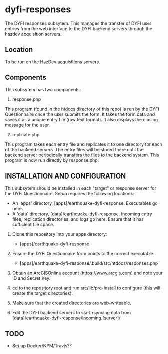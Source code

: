 dyfi-responses
==============

The DYFI responses subsytem. This manages the transfer of
DYFI user entries from the web interface to the DYFI backend
servers through the hazdev acquisition servers.

Location
--------

To be run on the HazDev acquisitions servers.

Components
----------

This subsytem has two components:

1. response.php 

This program (found in the htdocs directory of this repo)
is run by the DYFI Questionnaire once the
user submits the form. It takes the form data and saves it as a unique
entry file (raw text format). It also displays the closing
message for the user.


2. replicate.php

This program takes each entry file and replicates it to one directory
for each of the backend servers. The entry files will be stored there
until the backend server periodically transfers the files to the backend
system. This program is now run directly by response.php.


INSTALLATION AND CONFIGURATION
------------------------------

This subsytem should be installed in each "target" or response server for the DYFI Questionnaire. Setup requires the following locations:


- An 'apps' directory, [apps]/earthquake-dyfi-response. Executables go here. 
- A 'data' directory, [data]/earthquake-dyfi-response. Incoming entry files, replication directories, and logs go here. Ensure that it has sufficient file space.

1. Clone this repository into your apps directory:
    - [apps]/earthquake-dyfi-response

2. Ensure the DYFI Questionnaire form points to the correct executable: 
    - [apps]/earthquake-dyfi-response/.build/src/htdocs/responses.php

3. Obtain an ArcGISOnline account (https://www.arcgis.com) and note your ID and Secret Key.

4. cd to the repository root and run src/lib/pre-install to configure (this will create the target directories).

5. Make sure that the created directories are web-writeable.

6. Edit the DYFI backend servers to start rsyncing data from [data]/earthquake-dyfi-response/incoming.[server]/

TODO
----
- Set up Docker/NPM/Travis??

